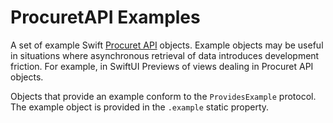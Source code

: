 # ProcuretAPI Examples

A set of example Swift
[Procuret API](https://github.com/Procuret/procuret-swift) objects. Example
objects may be useful in situations where asynchronous retrieval of data
introduces development friction. For example, in SwiftUI Previews of views
dealing in Procuret API objects.

Objects that provide an example conform to the `ProvidesExample` protocol. The
example object is provided in the `.example` static property.
